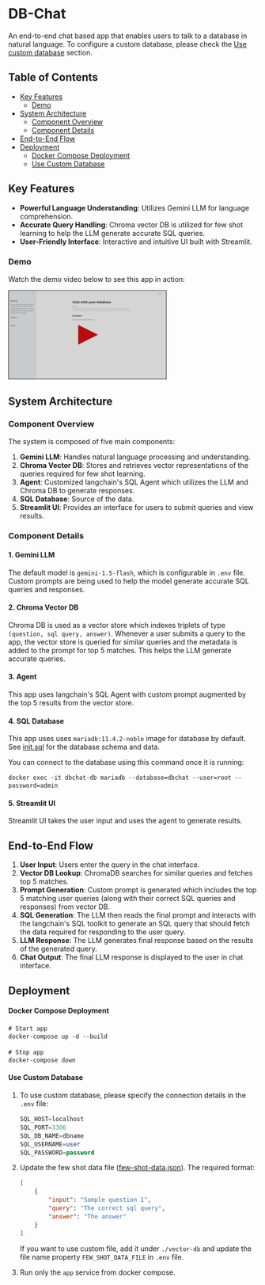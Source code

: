 # DB-Chat

An end-to-end chat based app that enables users to talk to a database in natural language. To configure a custom database, please check the [Use custom database](#use-custom-database) section. 

## Table of Contents

* [Key Features](#key-features)
    * [Demo](#demo)
* [System Architecture](#system-architecture)
    * [Component Overview](#component-overview)
    * [Component Details](#component-details)
* [End-to-End Flow](#end-to-end-flow)
* [Deployment](#deployment)
    * [Docker Compose Deployment](#docker-compose-deployment)
    * [Use Custom Database](#use-custom-database)


## Key Features

- **Powerful Language Understanding**: Utilizes Gemini LLM for language comprehension.
- **Accurate Query Handling**: Chroma vector DB is utilized for few shot learning to help the LLM generate accurate SQL queries.
- **User-Friendly Interface**: Interactive and intuitive UI built with Streamlit.

### Demo

Watch the demo video below to see this app in action:

<a href="./doc/db-chat-demo.webm">
  <img src="./doc/db-chat-demo-thumbnail.jpg" alt="Watch the demo video" width="320" height="180">
</a>

## System Architecture

### Component Overview

The system is composed of five main components:
1. **Gemini LLM**: Handles natural language processing and understanding. 
2. **Chroma Vector DB**: Stores and retrieves vector representations of the queries required for few shot learning.
3. **Agent**: Customized langchain's SQL Agent which utilizes the LLM and Chroma DB to generate responses.
4. **SQL Database**: Source of the data.
5. **Streamlit UI**: Provides an interface for users to submit queries and view results.

### Component Details

#### 1. Gemini LLM

The default model is `gemini-1.5-flash`, which is configurable in `.env` file. Custom prompts are being used to help the model generate accurate SQL queries and responses.

#### 2. Chroma Vector DB

Chroma DB is used as a vector store which indexes triplets of type `(question, sql query, answer)`. Whenever a user submits a query to the app, the vector store is queried for similar queries and the metadata is added to the prompt for top 5 matches. This helps the LLM generate accurate queries.

#### 3. Agent

This app uses langchain's SQL Agent with custom prompt augmented by the top 5 results from the vector store.

#### 4. SQL Database

This app uses uses `mariadb:11.4.2-noble` image for database by default. See [init.sql](./db/init.sql) for the database schema and data.

You can connect to the database using this command once it is running:
```
docker exec -it dbchat-db mariadb --database=dbchat --user=root --password=admin
```

#### 5. Streamlit UI

Streamlit UI takes the user input and uses the agent to generate results.


## End-to-End Flow
1. **User Input**: Users enter the query in the chat interface.
2. **Vector DB Lookup**: ChromaDB searches for similar queries and fetches top 5 matches.
3. **Prompt Generation**: Custom prompt is generated which includes the top 5 matching user queries (along with their correct SQL queries and responses) from vector DB.
4. **SQL Generation**: The LLM then reads the final prompt and interacts with the langchain's SQL toolkit to generate an SQL query that should fetch the data required for responding to the user query.
5. **LLM Response**: The LLM generates final response based on the results of the generated query.
6. **Chat Output**: The final LLM response is displayed to the user in chat interface.

## Deployment

#### Docker Compose Deployment 

```
# Start app
docker-compose up -d --build

# Stop app
docker-compose down
```

#### Use Custom Database

1. To use custom database, please specify the connection details in the `.env` file:

    ```sql
    SQL_HOST=localhost
    SQL_PORT=3306
    SQL_DB_NAME=dbname
    SQL_USERNAME=user
    SQL_PASSWORD=password
    ```
2. Update the few shot data file ([few-shot-data.json](./vector-db/few-shot-data.json`)). The required format:

    ```json
    [
        {
            "input": "Sample question 1",
            "query": "The correct sql query",
            "answer": "The answer"
        }
    ]
    ```
    If you want to use custom file, add it under `./vector-db` and update the file name property `FEW_SHOT_DATA_FILE` in `.env` file.

3. Run only the `app` service from docker compose.